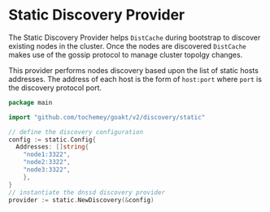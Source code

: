 # Static Discovery Provider

The Static Discovery Provider helps `DistCache` during bootstrap to discover existing nodes in the cluster.
Once the nodes are discovered `DistCache` makes use of the gossip protocol to manage cluster topolgy changes.

This provider performs nodes discovery based upon the list of static hosts addresses.
The address of each host is the form of `host:port` where `port` is the discovery protocol port.

```go
package main

import "github.com/tochemey/goakt/v2/discovery/static"

// define the discovery configuration
config := static.Config{
  Addresses: []string{
    "node1:3322",
    "node2:3322",
    "node3:3322",
    },
}
// instantiate the dnssd discovery provider
provider := static.NewDiscovery(&config)
```